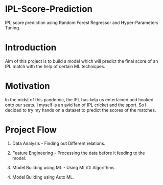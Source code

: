 # IPL-Score-Prediction
IPL score prediction using Random Forest Regressor and Hyper-Parameters Tuning.

# Introduction
Aim of this project is to build a model which will predict the final score of an IPL match with the help of certain ML techniques.

# Motivation
In the midst of this pandemic, the IPL has kelp us entertained and hooked onto our seats.
I myself is an avid fan of IPL cricket and the sport. So I decided to try my hands on a dataset to predict the scores of the matches.

# Project Flow

1) Data Analysis - Finding out Different relations.

2) Feature Engineering - Processing the data before it feeding to the model.

3) Model Building using ML - Using ML/Dl Algorithms.

4) Model Building using Auto ML.
